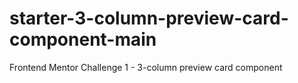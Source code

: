 # starter-3-column-preview-card-component-main
Frontend Mentor Challenge 1 - 3-column preview card component
